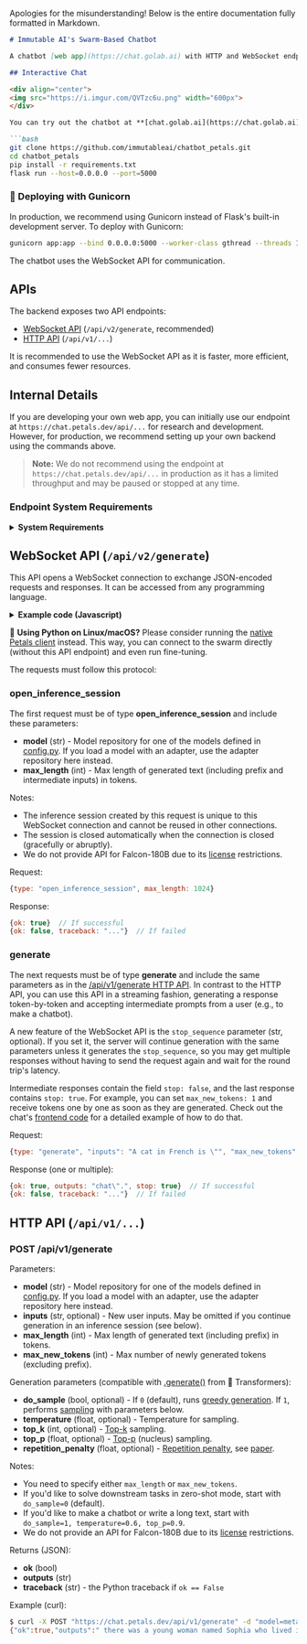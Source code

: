 Apologies for the misunderstanding! Below is the entire documentation fully formatted in Markdown.

```markdown
# Immutable AI's Swarm-Based Chatbot

A chatbot [web app](https://chat.golab.ai) with HTTP and WebSocket endpoints for large language model (LLM) inference using the [Petals](https://petals.dev) client.

## Interactive Chat

<div align="center">
<img src="https://i.imgur.com/QVTzc6u.png" width="600px">
</div>

You can try out the chatbot at **[chat.golab.ai](https://chat.golab.ai)** or run the backend on your own server using the following commands:

```bash
git clone https://github.com/immutableai/chatbot_petals.git
cd chatbot_petals
pip install -r requirements.txt
flask run --host=0.0.0.0 --port=5000
```

### 🦄 Deploying with Gunicorn

In production, we recommend using Gunicorn instead of Flask's built-in development server. To deploy with Gunicorn:

```bash
gunicorn app:app --bind 0.0.0.0:5000 --worker-class gthread --threads 100 --timeout 1000
```

The chatbot uses the WebSocket API for communication.

## APIs

The backend exposes two API endpoints:

- [WebSocket API](#websocket-api-apiv2generate) (`/api/v2/generate`, recommended)
- [HTTP API](#http-api-apiv1) (`/api/v1/...`)

It is recommended to use the WebSocket API as it is faster, more efficient, and consumes fewer resources.

## Internal Details

If you are developing your own web app, you can initially use our endpoint at `https://chat.petals.dev/api/...` for research and development. However, for production, we recommend setting up your own backend using the commands above.

> **Note:** We do not recommend using the endpoint at `https://chat.petals.dev/api/...` in production as it has a limited throughput and may be paused or stopped at any time.

### Endpoint System Requirements

<details>
<summary><b>System Requirements</b></summary>

- **CPU-only server**: Ensure you have enough RAM to fit embeddings for all models. If your CPU supports AVX512, the embeddings will be loaded in 16-bit. Otherwise, they will be loaded in 32-bit (which consumes 2x more memory). 
  - AVX512 support is available on modern Intel Xeon CPUs, such as those found in [DigitalOcean](https://digitalocean.com) droplets with dedicated CPUs.
  
- **GPU server**: Ensure you have enough GPU memory to fit the embeddings for all models. The embeddings will be loaded in 16-bit.

- You do not have to serve all models. If memory is limited, you can remove some models in [config.py](config.py).

| Model Family                         | Embeds in 16-bit | Embeds in 32-bit |
|--------------------------------------|------------------|------------------|
| Llama 2 (70B, 70B-Chat), Llama-65B, Guanaco-65B | 1.05 GB | 2.1 GB |
| BLOOM-176B, BLOOMZ-176B | 7.19 GB | 14.38 GB |
</details>

## WebSocket API (`/api/v2/generate`)

This API opens a WebSocket connection to exchange JSON-encoded requests and responses. It can be accessed from any programming language.

<details>
<summary><b>Example code (Javascript)</b></summary>

This example demonstrates opening an inference session with the [stabilityai/StableBeluga2](https://huggingface.co/stabilityai/StableBeluga2) model. It sends the prompt "A cat sat on", and samples new tokens until the total length reaches 30 tokens. Sampling is done with `temperature=0.6` and `top_p=0.9`.

```javascript
const ws = new WebSocket(`wss://chat.petals.dev/api/v2/generate`);
ws.onopen = () => {
    const prompt = "A cat sat on";
    const maxLength = 30;
    ws.send(JSON.stringify({
        type: "open_inference_session", model: "stabilityai/StableBeluga2", max_length: maxLength
    }));
    ws.send(JSON.stringify({
        type: "generate", inputs: prompt, max_length: maxLength, do_sample: 1, temperature: 0.6, top_p: 0.9
    }));
    ws.onmessage = event => {
        const response = JSON.parse(event.data);
        if (response.ok) {
            if (response.outputs === undefined) {
                console.log("Session opened, generating...");
            } else {
                console.log("Generated: " + prompt + response.outputs);
                ws.close();
            }
        } else {
            console.log("Error: " + response.traceback);
            ws.close();
        }
    };
};
```
</details>

🐍 **Using Python on Linux/macOS?** Please consider running the [native Petals client](https://github.com/bigscience-workshop/petals#readme) instead. This way, you can connect to the swarm directly (without this API endpoint) and even run fine-tuning.

The requests must follow this protocol:

### open_inference_session

The first request must be of type **open_inference_session** and include these parameters:

- **model** (str) - Model repository for one of the models defined in [config.py](https://github.com/petals-infra/chat.petals.dev/blob/main/config.py). If you load a model with an adapter, use the adapter repository here instead.
- **max_length** (int) - Max length of generated text (including prefix and intermediate inputs) in tokens.

Notes:

- The inference session created by this request is unique to this WebSocket connection and cannot be reused in other connections.
- The session is closed automatically when the connection is closed (gracefully or abruptly).
- We do not provide API for Falcon-180B due to its [license](https://huggingface.co/spaces/tiiuae/falcon-180b-license/blob/main/LICENSE.txt) restrictions.

Request:

```javascript
{type: "open_inference_session", max_length: 1024}
```

Response:

```javascript
{ok: true}  // If successful
{ok: false, traceback: "..."}  // If failed
```

### generate

The next requests must be of type **generate** and include the same parameters as in the [/api/v1/generate HTTP API](#post-apiv1generate). In contrast to the HTTP API, you can use this API in a streaming fashion, generating a response token-by-token and accepting intermediate prompts from a user (e.g., to make a chatbot).

A new feature of the WebSocket API is the `stop_sequence` parameter (str, optional). If you set it, the server will continue generation with the same parameters unless it generates the `stop_sequence`, so you may get multiple responses without having to send the request again and wait for the round trip's latency.

Intermediate responses contain the field `stop: false`, and the last response contains `stop: true`. For example, you can set `max_new_tokens: 1` and receive tokens one by one as soon as they are generated. Check out the chat's [frontend code](static/chat.js) for a detailed example of how to do that.

Request:

```javascript
{type: "generate", "inputs": "A cat in French is \"", "max_new_tokens": 3}
```

Response (one or multiple):

```javascript
{ok: true, outputs: "chat\".", stop: true}  // If successful
{ok: false, traceback: "..."}  // If failed
```

## HTTP API (`/api/v1/...`)

### POST /api/v1/generate

Parameters:

- **model** (str) - Model repository for one of the models defined in [config.py](https://github.com/petals-infra/chat.petals.dev/blob/main/config.py). If you load a model with an adapter, use the adapter repository here instead.
- **inputs** (str, optional) - New user inputs. May be omitted if you continue generation in an inference session (see below).
- **max_length** (int) - Max length of generated text (including prefix) in tokens.
- **max_new_tokens** (int) - Max number of newly generated tokens (excluding prefix).

Generation parameters (compatible with [.generate()](https://huggingface.co/blog/how-to-generate) from 🤗 Transformers):

- **do_sample** (bool, optional) - If `0` (default), runs [greedy generation](https://huggingface.co/blog/how-to-generate#greedy-search). If `1`, performs [sampling](https://huggingface.co/blog/how-to-generate#sampling) with parameters below.
- **temperature** (float, optional) - Temperature for sampling.
- **top_k** (int, optional) - [Top-k](https://huggingface.co/blog/how-to-generate#top-k-sampling) sampling.
- **top_p** (float, optional) - [Top-p](https://huggingface.co/blog/how-to-generate#top-p-nucleus-sampling) (nucleus) sampling.
- **repetition_penalty** (float, optional) - [Repetition penalty](https://huggingface.co/docs/transformers/main/en/main_classes/text_generation#transformers.GenerationConfig.repetition_penalty), see [paper](https://arxiv.org/abs/1909.05858).

Notes:

- You need to specify either `max_length` or `max_new_tokens`.
- If you'd like to solve downstream tasks in zero-shot mode, start with `do_sample=0` (default).
- If you'd like to make a chatbot or write a long text, start with `do_sample=1, temperature=0.6, top_p=0.9`.
- We do not provide an API for Falcon-180B due to its [license](https://huggingface.co/spaces/tiiuae/falcon-180b-license/blob/main/LICENSE.txt) restrictions.

Returns (JSON):

- **ok** (bool)
- **outputs** (str)
- **traceback** (str) - the Python traceback if `ok == False`

Example (curl):

```bash
$ curl -X POST "https://chat.petals.dev/api/v1/generate" -d "model=meta-llama/Llama-2-70b-chat-hf" -d "inputs=Once upon a time," -d "max_new_tokens=20"
{"ok":true,"outputs":" there was a young woman named Sophia who lived in a small village nestled in the rolling hills"}
```
```
